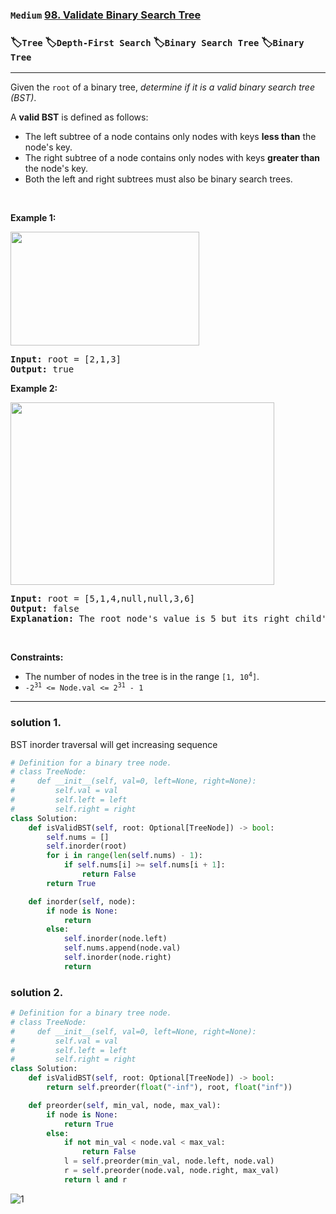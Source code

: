 ### `Medium` [98. Validate Binary Search Tree](https://leetcode.com/problems/validate-binary-search-tree)
### :label:`Tree` :label:`Depth-First Search` :label:`Binary Search Tree` :label:`Binary Tree` 
---
<p>Given the <code>root</code> of a binary tree, <em>determine if it is a valid binary search tree (BST)</em>.</p>

<p>A <strong>valid BST</strong> is defined as follows:</p>

<ul>
	<li>The left <span data-keyword="subtree">subtree</span> of a node contains only nodes with keys <strong>less than</strong> the node&#39;s key.</li>
	<li>The right subtree of a node contains only nodes with keys <strong>greater than</strong> the node&#39;s key.</li>
	<li>Both the left and right subtrees must also be binary search trees.</li>
</ul>

<p>&nbsp;</p>
<p><strong class="example">Example 1:</strong></p>
<img alt="" src="https://assets.leetcode.com/uploads/2020/12/01/tree1.jpg" style="width: 302px; height: 182px;" />
<pre>
<strong>Input:</strong> root = [2,1,3]
<strong>Output:</strong> true
</pre>

<p><strong class="example">Example 2:</strong></p>
<img alt="" src="https://assets.leetcode.com/uploads/2020/12/01/tree2.jpg" style="width: 422px; height: 292px;" />
<pre>
<strong>Input:</strong> root = [5,1,4,null,null,3,6]
<strong>Output:</strong> false
<strong>Explanation:</strong> The root node&#39;s value is 5 but its right child&#39;s value is 4.
</pre>

<p>&nbsp;</p>
<p><strong>Constraints:</strong></p>

<ul>
	<li>The number of nodes in the tree is in the range <code>[1, 10<sup>4</sup>]</code>.</li>
	<li><code>-2<sup>31</sup> &lt;= Node.val &lt;= 2<sup>31</sup> - 1</code></li>
</ul>

---
### solution 1.
BST inorder traversal will get increasing sequence
```python
# Definition for a binary tree node.
# class TreeNode:
#     def __init__(self, val=0, left=None, right=None):
#         self.val = val
#         self.left = left
#         self.right = right
class Solution:
    def isValidBST(self, root: Optional[TreeNode]) -> bool:
        self.nums = []
        self.inorder(root)
        for i in range(len(self.nums) - 1):
            if self.nums[i] >= self.nums[i + 1]:
                return False
        return True

    def inorder(self, node):
        if node is None:
            return
        else:
            self.inorder(node.left)
            self.nums.append(node.val)
            self.inorder(node.right)
            return
```
### solution 2.

```python
# Definition for a binary tree node.
# class TreeNode:
#     def __init__(self, val=0, left=None, right=None):
#         self.val = val
#         self.left = left
#         self.right = right
class Solution:
    def isValidBST(self, root: Optional[TreeNode]) -> bool:
        return self.preorder(float("-inf"), root, float("inf"))

    def preorder(self, min_val, node, max_val):
        if node is None:
            return True
        else:
            if not min_val < node.val < max_val:
                return False
            l = self.preorder(min_val, node.left, node.val)
            r = self.preorder(node.val, node.right, max_val)
            return l and r
```
![1](https://hackmd.io/_uploads/rywWNvdYC.png)
